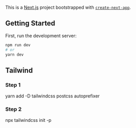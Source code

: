 This is a [Next.js](https://nextjs.org/) project bootstrapped with [`create-next-app`](https://github.com/vercel/next.js/tree/canary/packages/create-next-app).

## Getting Started

First, run the development server:

```bash
npm run dev
# or
yarn dev
```

## Tailwind
### Step 1
yarn add -D tailwindcss postcss autoprefixer 

### Step 2
npx tailwindcss init -p
